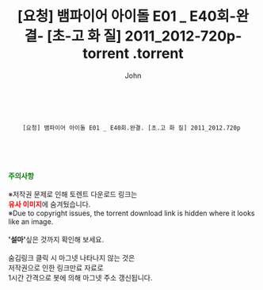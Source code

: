 ﻿---
layout: post
title:  "                   [요청] 뱀파이어 아이돌 E01 _ E40회-완결- [초-고 화 질] 2011_2012-720p-torrent                .torrent"
author: John
categories: [ 드라마 ]
tags: [  ]
image:  
description: "                   [요청] 뱀파이어 아이돌 E01 _ E40회-완결- [초-고 화 질] 2011_2012-720p-torrent                 torrent 정보 공유"
toc: true
toc_sticky: true
---

<br>

        [요청] 뱀파이어 아이돌 E01 _ E40회.완결. [초.고 화 질] 2011_2012.720p    
    
<br><br><br>
<p data-ke-size="size16"><b><span style="color: green;">주의사항</span></b><br /><br />※저작권 문제로 인해 토렌트 다운로드 링크는<br /><b><span style="color: red;">유사 이미지</span></b>에 숨겨뒀습니다.<br />※Due to copyright issues, the torrent download link is hidden where it looks like an image.<br /><br /><b>'설마'</b>싶은 것까지 확인해 보세요.<br /><br />숨김링크 클릭 시 마그넷 나타나지 않는 것은<br />저작권으로 인한 링크만료 자료로<br />1시간 간격으로 봇에 의해 마그넷 주소 갱신됩니다.</p>
